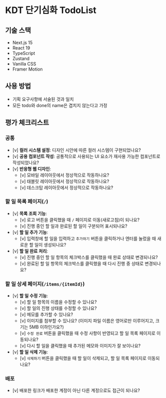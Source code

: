 # KDT 단기심화 TodoList

## 기술 스택

- Next.js 15
- React 19
- TypeScript
- Zustand
- Vanilla CSS
- Framer Motion

## 사용 방법

- 기획 요구사항에 서술된 것과 일치
- 모든 todo와 done의 name은 겹치지 않는다고 가정

## 평가 체크리스트

### **공통**

- [v] **컬러 시스템 설정**: 디자인 시안에 따른 컬러 시스템이 구현되었나요?
- [v] **공용 컴포넌트 작성**: 공통적으로 사용되는 UI 요소가 재사용 가능한 컴포넌트로 작성되었나요?
- [v] **반응형 웹 디자인**:
  - [v] 모바일 레이아웃에서 정상적으로 작동하나요?
  - [v] 태블릿 레이아웃에서 정상적으로 작동하나요?
  - [v] 데스크탑 레이아웃에서 정상적으로 작동하나요?

### **할 일 목록 페이지(`/`)**

- [v] **목록 조회 기능**:
  - [v] 로고 버튼을 클릭했을 때 `/` 페이지로 이동(새로고침)이 되나요?
  - [v] 진행 중인 할 일과 완료된 할 일이 구분되어 표시되나요?
- [v] **할 일 추가 기능**:
  - [v] 입력창에 할 일을 입력하고 `추가하기` 버튼을 클릭하거나 엔터를 눌렀을 때 새로운 할 일이 생성되나요?
- [v] **할 일 완료 처리**:
  - [v] 진행 중인 할 일 항목의 체크박스를 클릭했을 때 완료 상태로 변경되나요?
  - [v] 완료된 할 일 항목의 체크박스를 클릭했을 때 다시 진행 중 상태로 변경되나요?

### **할 일 상세 페이지(`/items/{itemId}`)**

- [v] **할 일 수정 기능**:
  - [v] 할 일 항목의 이름을 수정할 수 있나요?
  - [v] 할 일의 진행 상태를 수정할 수 있나요?
  - [v] 메모를 추가할 수 있나요?
  - [v] 이미지를 첨부할 수 있나요? (이미지 파일 이름은 영어로만 이루어지고, 크기는 5MB 이하인가요?)
  - [v] `수정 완료` 버튼을 클릭했을 때 수정 사항이 반영되고 할 일 목록 페이지로 이동되나요?
  - [v] 다시 할 일을 클릭했을 때 추가된 메모와 이미지가 잘 보이나요?
- [v] **할 일 삭제 기능**:
  - [v] `삭제하기` 버튼을 클릭했을 때 할 일이 삭제되고, 할 일 목록 페이지로 이동되나요?

### 배포

- [v] 배포한 링크가 배포한 계정이 아닌 다른 계정으로도 접근이 되나요?
